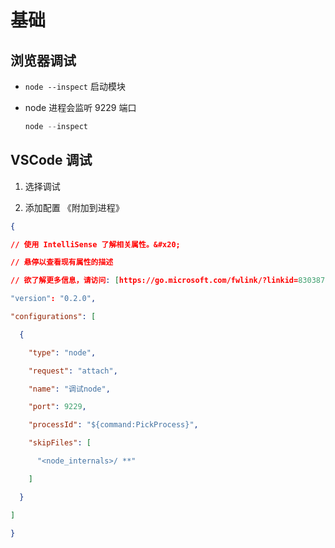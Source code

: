 # 基础

## 浏览器调试

+ `node --inspect` 启动模块

+ node 进程会监听 9229 端口

  ```js
  node --inspect
  ```

## VSCode 调试

1. 选择调试

2. 添加配置 《附加到进程》

  ```json
  {

  // 使用 IntelliSense 了解相关属性。&#x20;

  // 悬停以查看现有属性的描述

  // 欲了解更多信息，请访问: [https://go.microsoft.com/fwlink/?linkid=830387](https://go.microsoft.com/fwlink/?linkid=830387 "https://go.microsoft.com/fwlink/?linkid=830387")

  "version": "0.2.0",

  "configurations": [

    {

      "type": "node",

      "request": "attach",

      "name": "调试node",

      "port": 9229,

      "processId": "${command:PickProcess}",

      "skipFiles": [

        "<node_internals>/ **"

      ]

    }

  ]

  }
  ```
